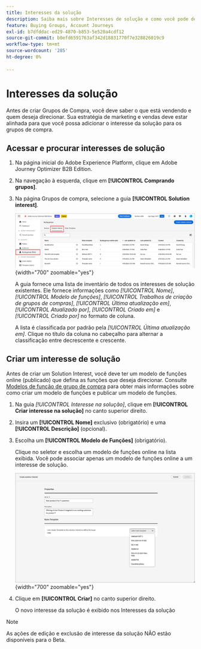 ```yaml
---
title: Interesses da solução
description: Saiba mais sobre Interesses de solução e como você pode defini-los para uso em seus Grupos de compra.
feature: Buying Groups, Account Journeys
exl-id: b7dfddac-ed29-4870-b853-5e520a4cdf12
source-git-commit: b0efd6591763af342d18831770f7e328826019c9
workflow-type: tm+mt
source-wordcount: '285'
ht-degree: 0%

---
```


# Interesses da solução

Antes de criar Grupos de Compra, você deve saber o que está vendendo e quem deseja direcionar. Sua estratégia de marketing e vendas deve estar alinhada para que você possa adicionar o interesse da solução para os grupos de compra.

## Acessar e procurar interesses de solução

1. Na página inicial do Adobe Experience Platform, clique em Adobe Journey Optimizer B2B Edition.

1. Na navegação à esquerda, clique em **[!UICONTROL Comprando grupos]**.

1. Na página Grupos de compra, selecione a guia **[!UICONTROL Solution interest]**.

   ![Guia Interesse da solução](assets/solution-interest-tab.png){width="700" zoomable="yes"}

   A guia fornece uma lista de inventário de todos os interesses de solução existentes. Ele fornece informações como _[!UICONTROL Nome]_, _[!UICONTROL Modelo de funções]_, _[!UICONTROL Trabalhos de criação de grupos de compras]_, _[!UICONTROL Última atualização em]_, _[!UICONTROL Atualizado por]_, _[!UICONTROL Criado em]_ e _[!UICONTROL Criado por]_ no formato de coluna.

   A lista é classificada por padrão pela _[!UICONTROL Última atualização em]_. Clique no título da coluna no cabeçalho para alternar a classificação entre decrescente e crescente.

## Criar um interesse de solução

Antes de criar um Solution Interest, você deve ter um modelo de funções online (publicado) que defina as funções que deseja direcionar. Consulte [Modelos de função de grupo de compra](./buying-groups-role-templates.md) para obter mais informações sobre como criar um modelo de funções e publicar um modelo de funções.

1. Na guia _[!UICONTROL Interesse na solução]_, clique em **[!UICONTROL Criar interesse na solução]** no canto superior direito.

1. Insira um **[!UICONTROL Nome]** exclusivo (obrigatório) e uma **[!UICONTROL Descrição]** (opcional).

1. Escolha um **[!UICONTROL Modelo de Funções]** (obrigatório).

   Clique no seletor e escolha um modelo de funções online na lista exibida. Você pode associar apenas um modelo de funções online a um interesse de solução.

   ![Guia Interesse da solução](assets/solution-interest-create.png){width="700" zoomable="yes"}

1. Clique em **[!UICONTROL Criar]** no canto superior direito.

   O novo interesse da solução é exibido nos Interesses da solução

>[!NOTE]
>
>As ações de edição e exclusão de interesse da solução NÃO estão disponíveis para o Beta.
